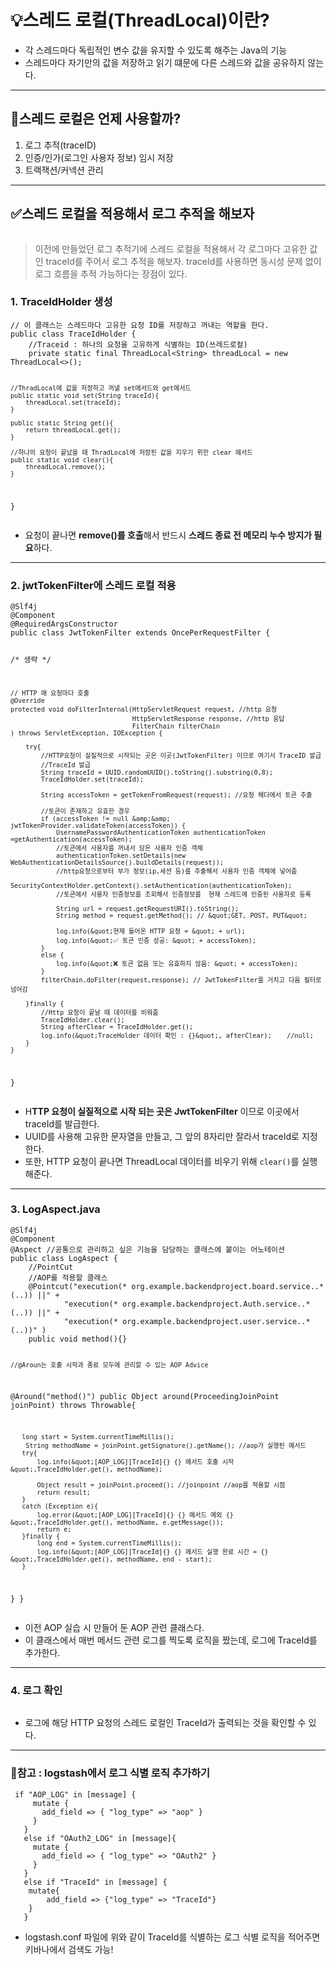 <h1 id="💡스레드-로컬threadlocal이란">💡스레드 로컬(ThreadLocal)이란?</h1>
<ul>
<li>각 스레드마다 독립적인 변수 값을 유지할 수 있도록 해주는 Java의 기능</li>
<li>스레드마다 자기만의 값을 저장하고 읽기 떄문에 다른 스레드와 값을 공유하지 않는다.
<img alt="" src="https://velog.velcdn.com/images/dev_ssj/post/bb5f6944-b952-4911-8a3a-1fbc2e331da4/image.png" /></li>
</ul>
<hr />
<h2 id="💭스레드-로컬은-언제-사용할까">💭스레드 로컬은 언제 사용할까?</h2>
<ol>
<li>로그 추적(traceID)</li>
<li>인증/인가(로그인 사용자 정보) 임시 저장</li>
<li>트랙잭션/커넥션 관리</li>
</ol>
<hr />
<h2 id="✅스레드-로컬을-적용해서-로그-추적을-해보자">✅스레드 로컬을 적용해서 로그 추적을 해보자</h2>
<p><img alt="" src="https://velog.velcdn.com/images/dev_ssj/post/477f1cf2-6c19-46e1-b7b9-d23835450d0c/image.png" /></p>
<blockquote>
<p>이전에 만들었던 로그 추적기에 스레드 로컬을 적용해서 각 로그마다 고유한 값인 traceId를 주어서 로그 추적을 해보자.
traceId를 사용하면 동시성 문제 없이 로그 흐름을 추적 가능하다는 장점이 있다.</p>
</blockquote>
<h3 id="1-traceidholder-생성">1. TraceIdHolder 생성</h3>
<pre><code class="language-java">// 이 클래스는 스레드마다 고유한 요청 ID를 저장하고 꺼내는 역할을 한다.
public class TraceIdHolder {
    //Traceid : 하나의 요청을 고유하게 식별하는 ID(쓰레드로컬)
    private static final ThreadLocal&lt;String&gt; threadLocal = new ThreadLocal&lt;&gt;();

    //ThradLocal에 값을 저장하고 꺼낼 set메서드와 get메서드
    public static void set(String traceId){
        threadLocal.set(traceId);
    }

    public static String get(){
        return threadLocal.get();
    }

    //하나의 요청이 끝났을 때 ThradLocal에 저장된 값을 지우기 위한 clear 메서드
    public static void clear(){
        threadLocal.remove();
    }
}</code></pre>
<ul>
<li>요청이 끝나면 <strong>remove()를 호출</strong>해서 반드시 <strong>스레드 종료 전 메모리 누수 방지가 필요</strong>하다.</li>
</ul>
<hr />
<h3 id="2-jwttokenfilter에-스레드-로컬-적용">2. jwtTokenFilter에 스레드 로컬 적용</h3>
<pre><code class="language-java">@Slf4j
@Component
@RequiredArgsConstructor
public class JwtTokenFilter extends OncePerRequestFilter {

 /* 생략 */

    // HTTP 매 요청마다 호출
    @Override
    protected void doFilterInternal(HttpServletRequest request, //http 요청
                                    HttpServletResponse response, //http 응답
                                    FilterChain filterChain
    ) throws ServletException, IOException {

        try{
            //HTTP요청이 실질적으로 시작되는 곳은 이곳(JwtTokenFilter) 이므로 여기서 TraceID 발급
            //TraceId 발급
            String traceId = UUID.randomUUID().toString().substring(0,8);
            TraceIdHolder.set(traceId);

            String accessToken = getTokenFromRequest(request); //요청 헤더에서 토큰 추출

            //토큰이 존재하고 유효한 경우
            if (accessToken != null &amp;&amp; jwtTokenProvider.validateToken(accessToken)) {
                UsernamePasswordAuthenticationToken authenticationToken =getAuthentication(accessToken);
                //토큰에서 사용자를 꺼내서 담은 사용자 인증 객체
                authenticationToken.setDetails(new WebAuthenticationDetailsSource().buildDetails(request));
                //http요청으로부터 부가 정보(ip,세션 등)를 추출해서 사용자 인증 객체에 넣어줌
                SecurityContextHolder.getContext().setAuthentication(authenticationToken);
                //토큰에서 사용자 인증정보를 조회해서 인증정보를  현재 스레드에 인증된 사용자로 등록

                String url = request.getRequestURI().toString();
                String method = request.getMethod(); // &quot;GET, POST, PUT&quot;

                log.info(&quot;현재 들어온 HTTP 요청 = &quot; + url);
                log.info(&quot;✅ 토큰 인증 성공: &quot; + accessToken);
            }
            else {
                log.info(&quot;❌ 토큰 없음 또는 유효하지 않음: &quot; + accessToken);
            }
            filterChain.doFilter(request,response); // JwtTokenFilter를 거치고 다음 필터로 넘어감

        }finally {
            //Http 요청이 끝날 때 데이터를 비워줌
            TraceIdHolder.clear();
            String afterClear = TraceIdHolder.get();
            log.info(&quot;TraceHolder 데이터 확인 : {}&quot;, afterClear);    //null;
        }
    }
}</code></pre>
<ul>
<li>H<strong>TTP 요청이 실질적으로 시작 되는 곳은 JwtTokenFilter</strong> 이므로 이곳에서 traceId를 발급한다.</li>
<li>UUID를 사용해 고유한 문자열을 만들고, 그 앞의 8자리만 잘라서 traceId로 지정한다.</li>
<li>또한, HTTP 요청이 끝나면 ThreadLocal 데이터를 비우기 위해 <code>clear()</code>를 실행해준다.</li>
</ul>
<hr />
<h3 id="3-logaspectjava">3. LogAspect.java</h3>
<pre><code class="language-java">@Slf4j
@Component
@Aspect //공통으로 관리하고 싶은 기능을 담당하는 클래스에 붙이는 어노테이션
public class LogAspect {         
    //PointCut
    //AOP를 적용할 클래스
    @Pointcut(&quot;execution(* org.example.backendproject.board.service..*(..)) ||&quot; +
            &quot;execution(* org.example.backendproject.Auth.service..*(..)) ||&quot; +
            &quot;execution(* org.example.backendproject.user.service..*(..))&quot; )
    public void method(){}

    //@Aroun는 호출 시작과 종료 모두에 관리할 수 있는 AOP Advice
   @Around(&quot;method()&quot;)
    public Object around(ProceedingJoinPoint joinPoint) throws Throwable{


       long start = System.currentTimeMillis();
        String methodName = joinPoint.getSignature().getName(); //aop가 실행된 메서드
       try{
           log.info(&quot;[AOP_LOG][TraceId]{} {} 메서드 호출 시작 &quot;,TraceIdHolder.get(), methodName);

           Object result = joinPoint.proceed(); //joinpoint //aop를 적용할 시점
           return result;
       }
       catch (Exception e){
           log.error(&quot;[AOP_LOG][TraceId]{} {} 메서드 예외 {}  &quot;,TraceIdHolder.get(), methodName, e.getMessage());
           return e;
       }finally {
           long end = System.currentTimeMillis();
           log.info(&quot;[AOP_LOG][TraceId]{} {} 메서드 실행 완료 시간 = {} &quot;,TraceIdHolder.get(), methodName, end - start);
       }
   }
}</code></pre>
<ul>
<li>이전 AOP 실습 시 만들어 둔 AOP 관련 클래스다.</li>
<li>이 클래스에서 매번 메서드 관련 로그를 찍도록 로직을 짰는데, 로그에 TraceId를 추가한다.</li>
</ul>
<hr />
<h3 id="4-로그-확인">4. 로그 확인</h3>
<p><img alt="" src="https://velog.velcdn.com/images/dev_ssj/post/86ded150-a5a2-4eb0-ab70-594c25d4fe07/image.png" /></p>
<ul>
<li>로그에 해당 HTTP 요청의 스레드 로컬인 TraceId가 출력되는 것을 확인할 수 있다.</li>
</ul>
<hr />
<h3 id="🌱참고--logstash에서-로그-식별-로직-추가하기">🌱참고 : logstash에서 로그 식별 로직 추가하기</h3>
<pre><code class="language-bash"> if &quot;AOP_LOG&quot; in [message] {
     mutate {
       add_field =&gt; { &quot;log_type&quot; =&gt; &quot;aop&quot; }
     }
   }
   else if &quot;OAuth2_LOG&quot; in [message]{
     mutate {
       add_field =&gt; { &quot;log_type&quot; =&gt; &quot;OAuth2&quot; }
     }
   }
   else if &quot;TraceId&quot; in [message] {
    mutate{
        add_field =&gt; {&quot;log_type&quot; =&gt; &quot;TraceId&quot;}
    }
   }</code></pre>
<ul>
<li>logstash.conf 파일에 위와 같이 TraceId를 식별하는 로그 식별 로직을 적어주면 키바나에서 검색도 가능!</li>
</ul>